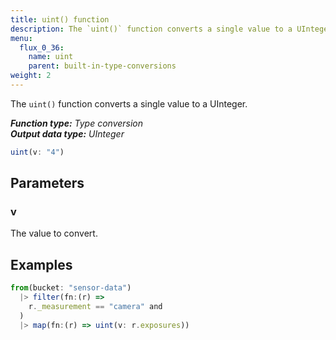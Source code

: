 ```yaml
---
title: uint() function
description: The `uint()` function converts a single value to a UInteger.
menu:
  flux_0_36:
    name: uint
    parent: built-in-type-conversions
weight: 2
---
```


The `uint()` function converts a single value to a UInteger.

_**Function type:** Type conversion_  
_**Output data type:** UInteger_

```js
uint(v: "4")
```

## Parameters

### v
The value to convert.

## Examples
```js
from(bucket: "sensor-data")
  |> filter(fn:(r) =>
    r._measurement == "camera" and
  )
  |> map(fn:(r) => uint(v: r.exposures))
```
